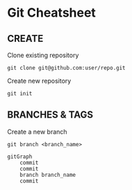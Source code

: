 # Git Cheatsheet

## CREATE

Clone existing repository

```shell
git clone git@github.com:user/repo.git
```

Create new repository

```shell
git init
```

## BRANCHES & TAGS

Create a new branch

```shell
git branch <branch_name>
```

```mermaid
gitGraph
    commit
    commit
    branch branch_name
    commit
```